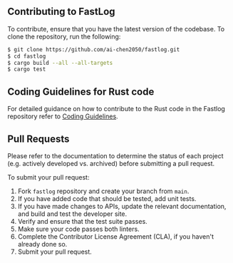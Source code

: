 ## Contributing to FastLog

To contribute, ensure that you have the latest version of the codebase. To clone the repository, run the following:
```bash
$ git clone https://github.com/ai-chen2050/fastlog.git
$ cd fastlog
$ cargo build --all --all-targets
$ cargo test
```

## Coding Guidelines for Rust code

For detailed guidance on how to contribute to the Rust code in the Fastlog repository refer to [Coding Guidelines](https://doc.rust-lang.org/nightly/style-guide/).

## Pull Requests

Please refer to the documentation to determine the status of each project (e.g. actively developed vs. archived) before submitting a pull request.

To submit your pull request:

1. Fork `fastlog` repository and create your branch from `main`.
2. If you have added code that should be tested, add unit tests.
3. If you have made changes to APIs, update the relevant documentation, and build and test the developer site.
4. Verify and ensure that the test suite passes.
5. Make sure your code passes both linters.
6. Complete the Contributor License Agreement (CLA), if you haven't already done so.
7. Submit your pull request.